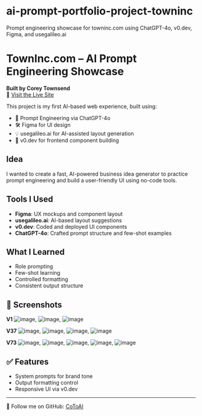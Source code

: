 # ai-prompt-portfolio-project-towninc
Prompt engineering showcase for towninc.com using ChatGPT-4o, v0.dev, Figma, and usegalileo.ai

# TownInc.com – AI Prompt Engineering Showcase

**Built by Corey Townsend**  
🔗 [Visit the Live Site](https://towninc.com)

This project is my first AI-based web experience, built using:
- 🧠 Prompt Engineering via ChatGPT-4o
- 🛠️ Figma for UI design
- 💡 usegalileo.ai for AI-assisted layout generation
- 🧱 v0.dev for frontend component building

## Idea
I wanted to create a fast, AI-powered business idea generator to practice prompt engineering and build a user-friendly UI using no-code tools.

## Tools I Used
- **Figma**: UX mockups and component layout
- **usegalileo.ai**: AI-based layout suggestions
- **v0.dev**: Coded and deployed UI components
- **ChatGPT-4o**: Crafted prompt structure and few-shot examples

## What I Learned
- Role prompting
- Few-shot learning
- Controlled formatting
- Consistent output structure

## 📸 Screenshots
**V1**
![image](https://github.com/user-attachments/assets/560077d7-782b-4a39-ab39-831866704daf), ![image](https://github.com/user-attachments/assets/974306ad-23c0-4d87-9bed-0dc04f8dfcdf), ![image](https://github.com/user-attachments/assets/8a93b87f-a0ba-47d6-b6a8-c147f3452e97)

**V37**
![image](https://github.com/user-attachments/assets/d539201f-8dd9-4b7f-8a0a-503cefe1603e),  ![image](https://github.com/user-attachments/assets/097d041d-8b39-4632-acbc-ebd0b7aace02), ![image](https://github.com/user-attachments/assets/b0d0504c-86af-4566-aa2c-1490ae6b0df4), ![image](https://github.com/user-attachments/assets/bc31e908-9ac1-486d-aadb-3bfdb69a241b)

**V73**
![image](https://github.com/user-attachments/assets/d7aa7be8-b21e-44aa-801c-251c19991594), ![image](https://github.com/user-attachments/assets/e0719dbe-e8df-4d8d-bee3-30944a20c78f), ![image](https://github.com/user-attachments/assets/7719a4f0-fc72-4fc6-813c-743227b5c625), ![image](https://github.com/user-attachments/assets/6442c2c7-c047-4491-b338-2848f1d6923b), ![image](https://github.com/user-attachments/assets/b1ae59c9-2148-486a-a23d-0ae4a3bfdd8f)


## ✅ Features
- System prompts for brand tone
- Output formatting control
- Responsive UI via v0.dev

---
🔗 Follow me on GitHub: [CoToAI](https://github.com/CoToAI)
